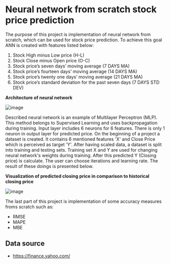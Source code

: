 # Neural network from scratch stock price prediction
The purpose of this project is implementation of neural network from scratch, which can be used for stock price prediction.
To achieve this goal ANN is created with features listed below:
1. Stock High minus Low price (H-L)
2. Stock Close minus Open price (O-C)
3. Stock price’s seven days’ moving average (7 DAYS MA)
4. Stock price’s fourteen days’ moving average (14 DAYS MA)
5. Stock price’s twenty one days’ moving average (21 DAYS MA)
6. Stock price’s standard deviation for the past seven days (7 DAYS STD DEV)

**Architecture of neural network**

![image](https://github.com/bjam24/neural-network-from-scratch-stock-price-prediction/assets/61807667/cf2b3637-02fb-4848-b5f6-1ccf6877f272)

Described neural network is an example of Multilayer Perceptron (MLP). This method belongs to Supervised Learning and uses
backpropagation during training. Input layer includes 6 neurons for 6 features. There is only 1 neuron in output layer for
predicted price.
On the beginning of a project a dataset is created. It contains 6 mentioned features 'X' and Close Price which is perceived
as target 'Y'. After having scaled data, a dataset is split into training and testing sets. Training set X and Y are used for
changing neural network's weights during training. After this predicted Y (Closing price) is calculate. The user can choose
iterations and learning rate. The result of these doings is presented below.

**Visualization of predicted closing price in comparison to historical closing price**

![image](https://github.com/bjam24/neural-network-from-scratch-stock-price-prediction/assets/61807667/19261f38-c835-47c6-a343-cf32f52a899a)

The last part of this project is implementation of some accuracy measures froms scratch such as:
- RMSE
- MAPE
- MBE

## Data source
- https://finance.yahoo.com/
